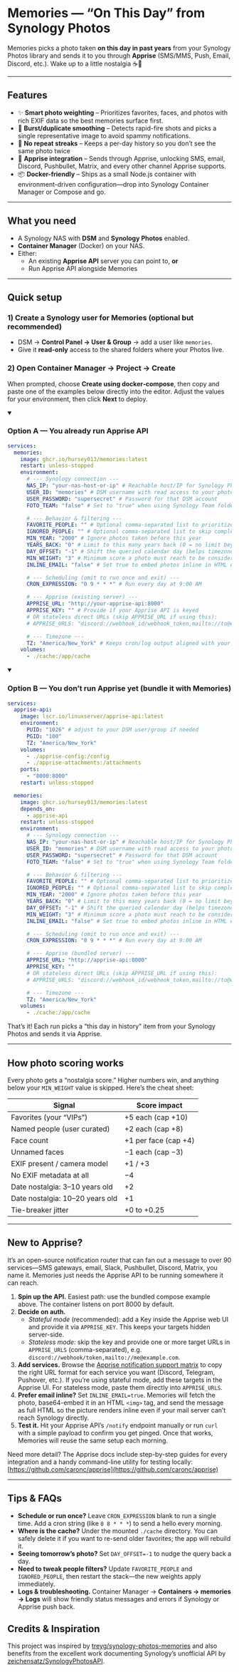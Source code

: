 # Memories — “On This Day” from Synology Photos

Memories picks a photo taken **on this day in past years** from your Synology Photos library and sends it to you through **Apprise** (SMS/MMS, Push, Email, Discord, etc.). Wake up to a little nostalgia ☕📸

---

## Features

- ✨ **Smart photo weighting** – Prioritizes favorites, faces, and photos with rich EXIF data so the best memories surface first.
- 📸 **Burst/duplicate smoothing** – Detects rapid-fire shots and picks a single representative image to avoid spammy notifications.
- 📅 **No repeat streaks** – Keeps a per-day history so you don’t see the same photo twice
- 🎉 **Apprise integration** – Sends through Apprise, unlocking SMS, email, Discord, Pushbullet, Matrix, and every other channel Apprise supports.
- 📦 **Docker-friendly** – Ships as a small Node.js container with environment-driven configuration—drop into Synology Container Manager or Compose and go.

---

## What you need

- A Synology NAS with **DSM** and **Synology Photos** enabled.
- **Container Manager** (Docker) on your NAS.
- Either:
  - An existing **Apprise API** server you can point to, **or**
  - Run Apprise API alongside Memories

---

## Quick setup

### 1) Create a Synology user for Memories (optional but recommended)

- DSM → **Control Panel → User & Group** → add a user like `memories`.
- Give it **read-only** access to the shared folders where your Photos live.

### 2) Open Container Manager → Project → Create

When prompted, choose **Create using docker‑compose**, then copy and paste one of the examples below directly into the editor. Adjust the values for your environment, then click **Next** to deploy.

<details open>

<summary><h3>Option A — You already run Apprise API</h3></summary>

```yaml
services:
  memories:
    image: ghcr.io/hursey013/memories:latest
    restart: unless-stopped
    environment:
      # --- Synology connection ---
      NAS_IP: "your-nas-host-or-ip" # Reachable host/IP for Synology Photos (HTTPS)
      USER_ID: "memories" # DSM username with read access to your photos
      USER_PASSWORD: "supersecret" # Password for that DSM account
      FOTO_TEAM: "false" # Set to "true" when using Synology Team folders

      # --- Behavior & filtering ---
      FAVORITE_PEOPLE: "" # Optional comma-separated list to prioritize
      IGNORED_PEOPLE: "" # Optional comma-separated list to skip completely
      MIN_YEAR: "2000" # Ignore photos taken before this year
      YEARS_BACK: "0" # Limit to this many years back (0 = no limit beyond MIN_YEAR)
      DAY_OFFSET: "-1" # Shift the queried calendar day (helps timezones)
      MIN_WEIGHT: "3" # Minimum score a photo must reach to be considered
      INLINE_EMAIL: "false" # Set true to embed photos inline in HTML email

      # --- Scheduling (omit to run once and exit) ---
      CRON_EXPRESSION: "0 9 * * *" # Run every day at 9:00 AM

      # --- Apprise (existing server) ---
      APPRISE_URL: "http://your-apprise-api:8000"
      APPRISE_KEY: "" # Provide if your Apprise API is keyed
      # OR stateless direct URLs (skip APPRISE_URL if using this):
      # APPRISE_URLS: "discord://webhook_id/webhook_token,mailto://to@example.com?from=me@example.com"

      # --- Timezone ---
      TZ: "America/New_York" # Keeps cron/log output aligned with your morning
    volumes:
      - ./cache:/app/cache
```

</details>

<details open>

<summary><h3>Option B — You don’t run Apprise yet (bundle it with Memories)</h3></summary>

```yaml
services:
  apprise-api:
    image: lscr.io/linuxserver/apprise-api:latest
    environment:
      PUID: "1026" # adjust to your DSM user/group if needed
      PGID: "100"
      TZ: "America/New_York"
    volumes:
      - ./apprise-config:/config
      - ./apprise-attachments:/attachments
    ports:
      - "8000:8000"
    restart: unless-stopped

  memories:
    image: ghcr.io/hursey013/memories:latest
    depends_on:
      - apprise-api
    restart: unless-stopped
    environment:
      # --- Synology connection ---
      NAS_IP: "your-nas-host-or-ip" # Reachable host/IP for Synology Photos (HTTPS)
      USER_ID: "memories" # DSM username with read access to your photos
      USER_PASSWORD: "supersecret" # Password for that DSM account
      FOTO_TEAM: "false" # Set to "true" when using Synology Team folders

      # --- Behavior & filtering ---
      FAVORITE_PEOPLE: "" # Optional comma-separated list to prioritize
      IGNORED_PEOPLE: "" # Optional comma-separated list to skip completely
      MIN_YEAR: "2000" # Ignore photos taken before this year
      YEARS_BACK: "0" # Limit to this many years back (0 = no limit beyond MIN_YEAR)
      DAY_OFFSET: "-1" # Shift the queried calendar day (helps timezones)
      MIN_WEIGHT: "3" # Minimum score a photo must reach to be considered
      INLINE_EMAIL: "false" # Set true to embed photos inline in HTML email

      # --- Scheduling (omit to run once and exit) ---
      CRON_EXPRESSION: "0 9 * * *" # Run every day at 9:00 AM

      # --- Apprise (bundled server) ---
      APPRISE_URL: "http://apprise-api:8000"
      APPRISE_KEY: ""
      # OR stateless direct URLs (skip APPRISE_URL if using this):
      # APPRISE_URLS: "discord://webhook_id/webhook_token,mailto://to@example.com?from=me@example.com"

      # --- Timezone ---
      TZ: "America/New_York"
    volumes:
      - ./cache:/app/cache
```

</details>

That’s it! Each run picks a “this day in history” item from your Synology Photos and sends it via Apprise.

---

## How photo scoring works

Every photo gets a “nostalgia score.” Higher numbers win, and anything below your `MIN_WEIGHT` value is skipped. Here’s the cheat sheet:

| Signal                          | Score impact         |
| ------------------------------- | -------------------- |
| Favorites (your “VIPs”)         | +5 each (cap +10)    |
| Named people (user curated)     | +2 each (cap +8)     |
| Face count                      | +1 per face (cap +4) |
| Unnamed faces                   | −1 each (cap −3)     |
| EXIF present / camera model     | +1 / +3              |
| No EXIF metadata at all         | −4                   |
| Date nostalgia: 3–10 years old  | +2                   |
| Date nostalgia: 10–20 years old | +1                   |
| Tie-breaker jitter              | +0 to +0.25          |

---

## New to Apprise?

It’s an open-source notification router that can fan out a message to over 90 services—SMS gateways, email, Slack, Pushbullet, Discord, Matrix, you name it. Memories just needs the Apprise API to be running somewhere it can reach.

1. **Spin up the API.** Easiest path: use the bundled compose example above. The container listens on port 8000 by default.
2. **Decide on auth.**
   - _Stateful mode_ (recommended): add a Key inside the Apprise web UI and provide it via `APPRISE_KEY`. This keeps your targets hidden server-side.
   - _Stateless mode:_ skip the key and provide one or more target URLs in `APPRISE_URLS` (comma-separated), e.g. `discord://webhook/token,mailto://me@example.com`.
3. **Add services.** Browse the [Apprise notification support matrix](https://github.com/caronc/apprise/wiki) to copy the right URL format for each service you want (Discord, Telegram, Pushover, etc.). If you’re using stateful mode, add these targets in the Apprise UI. For stateless mode, paste them directly into `APPRISE_URLS`.
4. **Prefer email inline?** Set `INLINE_EMAIL=true`. Memories will fetch the photo, base64-embed it in an HTML `<img>` tag, and send the message as full HTML so the picture renders inline even if your mail server can’t reach Synology directly.
5. **Test it.** Hit your Apprise API’s `/notify` endpoint manually or run `curl` with a simple payload to confirm you get pinged. Once that works, Memories will reuse the same setup each morning.

Need more detail? The Apprise docs include step-by-step guides for every integration and a handy command-line utility for testing locally: [https://github.com/caronc/apprise](https://github.com/caronc/apprise)

---

## Tips & FAQs

- **Schedule or run once?** Leave `CRON_EXPRESSION` blank to run a single time. Add a cron string (like `0 8 * * *`) to send a hello every morning.
- **Where is the cache?** Under the mounted `./cache` directory. You can safely delete it if you want to re-send older favorites; the app will rebuild it.
- **Seeing tomorrow’s photo?** Set `DAY_OFFSET=-1` to nudge the query back a day.
- **Need to tweak people filters?** Update `FAVORITE_PEOPLE` and `IGNORED_PEOPLE`, then restart the stack—the new weights apply immediately.
- **Logs & troubleshooting.** Container Manager → **Containers → memories → Logs** will show friendly status messages and errors if Synology or Apprise push back.

## Credits & Inspiration

This project was inspired by [treyg/synology-photos-memories](https://github.com/treyg/synology-photos-memories) and also benefits from the excellent work documenting Synology’s unofficial API by [zeichensatz/SynologyPhotosAPI](https://github.com/zeichensatz/SynologyPhotosAPI).
